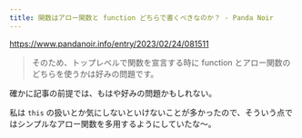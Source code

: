 ```yaml
---
title: 関数はアロー関数と function どちらで書くべきなのか？ - Panda Noir
---
```


https://www.pandanoir.info/entry/2023/02/24/081511

> そのため、トップレベルで関数を宣言する時に function とアロー関数のどちらを使うかは好みの問題です。

確かに記事の前提では、もはや好みの問題かもしれない。

私は `this` の扱いとか気にしないといけないことが多かったので、そういう点ではシンプルなアロー関数を多用するようにしていたな〜。

